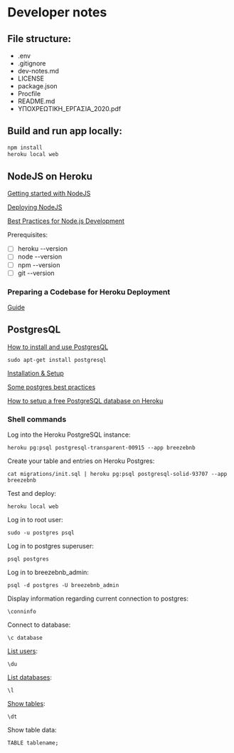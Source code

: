 # Developer notes

## File structure:

- .env
- .gitignore
- dev-notes.md
- LICENSE
- package.json
- Procfile
- README.md
- ΥΠΟΧΡΕΩΤΙΚΗ_ΕΡΓΑΣΙΑ_2020.pdf


## Build and run app locally:

```bash
npm install
heroku local web
```

## NodeJS on Heroku

[Getting started with NodeJS](https://devcenter.heroku.com/articles/getting-started-with-nodejs?singlepage=true)

[Deploying NodeJS](https://devcenter.heroku.com/articles/deploying-nodejs)

[Best Practices for Node.js Development](https://devcenter.heroku.com/articles/node-best-practices#hook-things-up)

Prerequisites:
 - [ ] heroku --version
 - [ ] node --version
 - [ ] npm --version
 - [ ] git --version

### Preparing a Codebase for Heroku Deployment

[Guide](https://devcenter.heroku.com/articles/preparing-a-codebase-for-heroku-deployment)


## PostgresQL

[How to install and use PostgresQL](https://www.digitalocean.com/community/tutorials/how-to-install-and-use-postgresql-on-ubuntu-18-04)

```shell
sudo apt-get install postgresql
```

[Installation & Setup](https://r00t4bl3.com/post/how-to-install-postgresql-12-on-linux-mint-19-tara-19-1-tessa-19-2-tina-19-3-tricia)

[Some postgres best practices](https://www.digitalocean.com/blog/some-postgres-best-practices/)

[How to setup a free PostgreSQL database on Heroku](https://dev.to/prisma/how-to-setup-a-free-postgresql-database-on-heroku-1dc1)

### Shell commands

Log into the Heroku PostgreSQL instance:
```shell
heroku pg:psql postgresql-transparent-00915 --app breezebnb
```

Create your table and entries on Heroku Postgres:
```Shell
cat migrations/init.sql | heroku pg:psql postgresql-solid-93707 --app breezebnb
```

Test and deploy:
```shell
heroku local web
```

Log in to root user:
```shell
sudo -u postgres psql
```

Log in to postgres superuser:
```shell
psql postgres
```

Log in to breezebnb_admin:
```shell
psql -d postgres -U breezebnb_admin
```

Display information regarding current connection to postgres:
```shell
\conninfo
```


Connect to database:
```
\c database
```

[List users](https://www.postgresqltutorial.com/postgresql-list-users/):
```shell
\du
```



[List databases](https://www.postgresqltutorial.com/postgresql-show-databases/):
```shell
\l
```



[Show tables](https://www.postgresqltutorial.com/postgresql-show-tables/):
```shell
\dt
```

Show table data:
```shell
TABLE tablename;
```